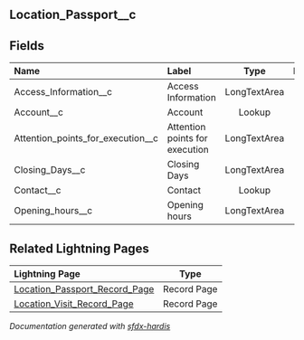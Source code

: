 ## Location_Passport__c

<!-- Object description -->

## Fields

| Name      | Label | Type | Description |
| :-------- | :---- | :--: | :---------- | 
| Access_Information__c | Access Information | LongTextArea | <!-- --> |
| Account__c | Account | Lookup | <!-- --> |
| Attention_points_for_execution__c | Attention points for execution | LongTextArea | <!-- --> |
| Closing_Days__c | Closing Days | LongTextArea | <!-- --> |
| Contact__c | Contact | Lookup | <!-- --> |
| Opening_hours__c | Opening hours | LongTextArea | <!-- --> |






## Related Lightning Pages

| Lightning Page | Type |
| :----      | :--: | 
| [Location_Passport_Record_Page](../pages/Location_Passport_Record_Page.md) |  Record Page |
| [Location_Visit_Record_Page](../pages/Location_Visit_Record_Page.md) |  Record Page |


_Documentation generated with [sfdx-hardis](https://sfdx-hardis.cloudity.com)_
